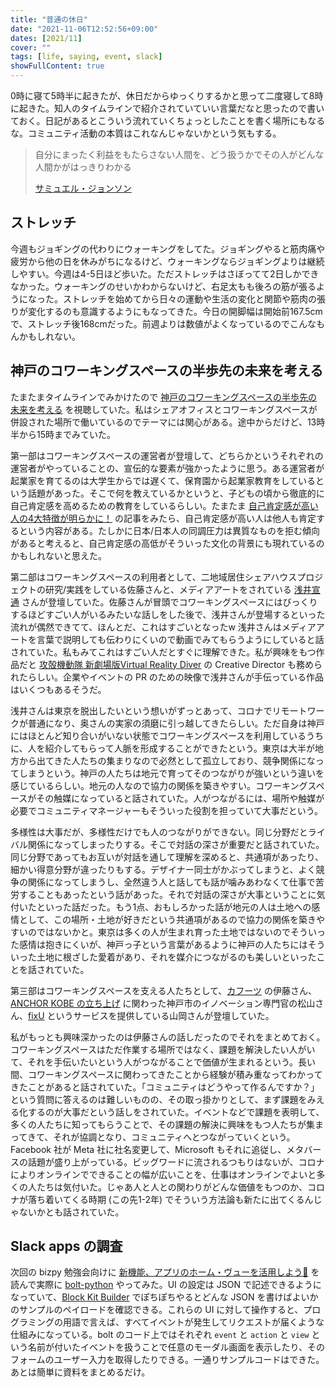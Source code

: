 ```yaml
---
title: "普通の休日"
date: "2021-11-06T12:52:56+09:00"
dates: [2021/11]
cover: ""
tags: [life, saying, event, slack]
showFullContent: true
---
```


0時に寝て5時半に起きたが、休日だからゆっくりするかと思って二度寝して8時に起きた。知人のタイムラインで紹介されていていい言葉だなと思ったので書いておく。日記があるとこういう流れていくちょっとしたことを書く場所にもなるな。コミュニティ活動の本質はこれなんじゃないかという気もする。

> 自分にまったく利益をもたらさない人間を、どう扱うかでその人がどんな人間かがはっきりわかる
>
> [サミュエル・ジョンソン](https://ja.wikipedia.org/wiki/%E3%82%B5%E3%83%9F%E3%83%A5%E3%82%A8%E3%83%AB%E3%83%BB%E3%82%B8%E3%83%A7%E3%83%B3%E3%82%BD%E3%83%B3)

## ストレッチ

今週もジョギングの代わりにウォーキングをしてた。ジョギングやると筋肉痛や疲労から他の日を休みがちになるけど、ウォーキングならジョギングよりは継続しやすい。今週は4-5日ほど歩いた。ただストレッチはさぼってて2日しかできなかった。ウォーキングのせいかわからないけど、右足太もも後ろの筋が張るようになった。ストレッチを始めてから日々の運動や生活の変化と関節や筋肉の張りが変化するのも意識するようにもなってきた。今日の開脚幅は開始前167.5cmで、ストレッチ後168cmだった。前週よりは数値がよくなっているのでこんなもんかもしれない。

## 神戸のコワーキングスペースの半歩先の未来を考える

たまたまタイムラインでみかけたので [神戸のコワーキングスペースの半歩先の未来を考える](https://2021.078kobe.jp/events/16089/) を視聴していた。私はシェアオフィスとコワーキングスペースが併設された場所で働いているのでテーマには関心がある。途中からだけど、13時半から15時までみていた。

第一部はコワーキングスペースの運営者が登壇して、どちらかというそれぞれの運営者がやっていることの、宣伝的な要素が強かったように思う。ある運営者が起業家を育てるのは大学生からでは遅くて、保育園から起業家教育をしているという話題があった。そこで何を教えているかというと、子どもの頃から徹底的に自己肯定感を高めるための教育をしているらしい。たまたま [自己肯定感が高い人の4大特徴が明らかに！](https://studyhacker.net/self-esteem-high) の記事をみたら、自己肯定感が高い人は他人も肯定するという内容がある。たしかに日本/日本人の同調圧力は異質なものを拒む傾向があると考えると、自己肯定感の高低がそういった文化の背景にも現れているのかもしれないと思えた。

第二部はコワーキングスペースの利用者として、二地域居住シェアハウスプロジェクトの研究/実践をしている佐藤さんと、メディアアートをされている [浅井宣通](https://www.nobumichiasai.com/) さんが登壇していた。佐藤さんが冒頭でコワーキングスペースにはびっくりするほどすごい人がいるみたいな話しをした後で、浅井さんが登場するといった流れが偶然できてて、ほんとだ、これはすごいとなったw 浅井さんはメディアアートを言葉で説明しても伝わりにくいので動画でみてもらうようにしていると話されていた。私もみてこれはすごい人だとすぐに理解できた。私が興味をもつ作品だと [攻殻機動隊 新劇場版Virtual Reality Diver](http://www.sign.site/koukaku_vr/) の Creative Director も務められたらしい。企業やイベントの PR のための映像で浅井さんが手伝っている作品はいくつもあるそうだ。

浅井さんは東京を脱出したいという想いがずっとあって、コロナでリモートワークが普通になり、奥さんの実家の須磨に引っ越してきたらしい。ただ自身は神戸にはほとんど知り合いがいない状態でコワーキングスペースを利用しているうちに、人を紹介してもらって人脈を形成することができたという。東京は大半が地方から出てきた人たちの集まりなので必然として孤立しており、競争関係になってしまうという。神戸の人たちは地元で育ってそのつながりが強いという違いを感じているらしい。地元の人なので協力の関係を築きやすい。コワーキングスペースがその触媒になっていると話されていた。人がつながるには、場所や触媒が必要でコミュニティマネージャーもそういった役割を担っていて大事だという。

多様性は大事だが、多様性だけでも人のつながりができない。同じ分野だとライバル関係になってしまったりする。そこで対話の深さが重要だと話されていた。同じ分野であってもお互いが対話を通して理解を深めると、共通項があったり、細かい得意分野が違ったりもする。デザイナー同士がかぶってしまうと、よく競争の関係になってしまうし、全然違う人と話しても話が噛みあわなくて仕事で苦労することもあったという話があった。それで対話の深さが大事ということに気付いたといった話だった。もう1点、おもしろかった話が地元の人は土地への感情として、この場所・土地が好きだという共通項があるので協力の関係を築きやすいのではないかと。東京は多くの人が生まれ育った土地ではないのでそういった感情は抱きにくいが、神戸っ子という言葉があるように神戸の人たちにはそういった土地に根ざした愛着があり、それを媒介につながるのも美しいといったことを話されていた。

第三部はコワーキングスペースを支える人たちとして、[カフーツ](http://cahootz.jp/) の伊藤さん、[ANCHOR KOBE の立ち上げ](https://jocr.jp/sunday/repo/1656/) に関わった神戸市のイノベーション専門官の松山さん、[fixU](https://fixu.jp/) というサービスを提供している山岡さんが登壇していた。

私がもっとも興味深かったのは伊藤さんの話しだったのでそれをまとめておく。コワーキングスペースはただ作業する場所ではなく、課題を解決したい人がいて、それを手伝いたいという人がつながることで価値が生まれるという。長い間、コワーキングスペースに関わってきたことから経験が積み重なってわかってきたことがあると話されていた。「コミュニティはどうやって作るんですか？」という質問に答えるのは難しいものの、その取っ掛かりとして、まず課題をみえる化するのが大事だという話しをされていた。イベントなどで課題を表明して、多くの人たちに知ってもらうことで、その課題の解決に興味をもつ人たちが集まってきて、それが協調となり、コミュニティへとつながっていくという。Facebook 社が Meta 社に社名変更して、Microsoft もそれに追従し、メタバースの話題が盛り上がっている。ビッグワードに流されるつもりはないが、コロナによりオンラインでできることの幅が広いことを、仕事はオンラインでよいと多くの人たちは気付いた。じゃあ人と人との関わりがどんな価値をもつのか、コロナが落ち着いてくる時期 (この先1-2年) でそういう方法論も新たに出てくるんじゃないかとも話されていた。

## Slack apps の調査

次回の bizpy 勉強会向けに [新機能、アプリのホーム・ヴューを活用しよう🏡](https://api.slack.com/lang/ja-jp/app-home-with-modal) を読んで実際に [bolt-python](https://github.com/slackapi/bolt-python) やってみた。UI の設定は JSON で記述できるようになっていて、[Block Kit Builder](https://app.slack.com/block-kit-builder/) でぽちぽちやるとどんな JSON を書けばよいかのサンプルのペイロードを確認できる。これらの UI に対して操作すると、プログラミングの用語で言えば、すべてイベントが発生してリクエストが届くような仕組みになっている。bolt のコード上ではそれぞれ `event` と `action` と `view` という名前が付いたイベントを扱うことで任意のモーダル画面を表示したり、そのフォームのユーザー入力を取得したりできる。一通りサンプルコードはできた。あとは簡単に資料をまとめるだけ。
